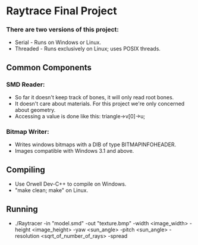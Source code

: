 # Raytrace Final Project

### There are two versions of this project:
* Serial - Runs on Windows or Linux.
* Threaded - Runs exclusively on Linux; uses POSIX threads.

## Common Components

### SMD Reader:
* So far it doesn't keep track of bones, it will only read root bones.
* It doesn't care about materials. For this project we're only concerned about geometry.
* Accessing a value is done like this: triangle->v[0]->u;

### Bitmap Writer:
* Writes windows bitmaps with a DIB of type BITMAPINFOHEADER.
* Images compatible with Windows 3.1 and above.

## Compiling
* Use Orwell Dev-C++ to compile on Windows.
* "make clean; make" on Linux.

## Running
* ./Raytracer -in "model.smd" -out "texture.bmp" -width <image_width> -height <image_height> -yaw <sun_angle> -pitch <sun_angle> -resolution <sqrt_of_number_of_rays> -spread <scale>
